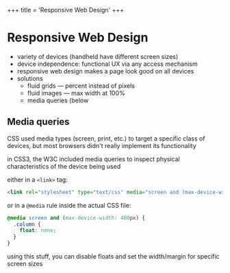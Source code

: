 +++
title = 'Responsive Web Design'
+++
# Responsive Web Design
- variety of devices (handheld have different screen sizes)
- device independence: functional UX via any access mechanism
- responsive web design makes a page look good on all devices
- solutions
    - fluid grids — percent instead of pixels
    - fluid images — max width at 100%
    - media queries (below

## Media queries

CSS used media types (screen, print, etc.) to target a specific class of devices, but most browsers didn't really implement its functionality

in CSS3, the W3C included media queries to inspect physical characteristics of the device being used

either in a `<link>` tag:

```html
<link rel="stylesheet" type="text/css" media="screen and (max-device-width: 480px) and (resolution: 163dpi)" href="stylesheet.css" />
```

or in a `@media` rule inside the actual CSS file:

```css
@media screen and (max-device-width: 480px) {
  .column {
    float: none;
  }
}
```

using this stuff, you can disable floats and set the width/margin for specific screen sizes
